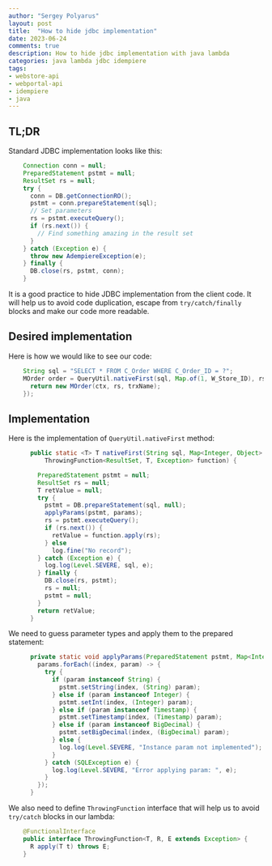 ```yaml
---
author: "Sergey Polyarus"
layout: post
title:  "How to hide jdbc implementation"
date: 2023-06-24
comments: true
description: How to hide jdbc implementation with java lambda
categories: java lambda jdbc idempiere
tags: 
- webstore-api
- webportal-api
- idempiere
- java
---
```



## TL;DR
Standard JDBC implementation looks like this:
```java
    Connection conn = null;
    PreparedStatement pstmt = null;
    ResultSet rs = null;
    try {
      conn = DB.getConnectionRO();
      pstmt = conn.prepareStatement(sql);
      // Set parameters
      rs = pstmt.executeQuery();
      if (rs.next()) {
        // Find something amazing in the result set
      }
    } catch (Exception e) {
      throw new AdempiereException(e);
    } finally {
      DB.close(rs, pstmt, conn);
    }
```
 
It is a good practice to hide JDBC implementation from the client code. It will help us to avoid code duplication, escape from `try/catch/finally` blocks and make our code more readable.


## Desired implementation
Here is how we would like to see our code:
```java
    String sql = "SELECT * FROM C_Order WHERE C_Order_ID = ?";
    MOrder order = QueryUtil.nativeFirst(sql, Map.of(1, W_Store_ID), rs -> {
      return new MOrder(ctx, rs, trxName);
    });
```

## Implementation
Here is the implementation of `QueryUtil.nativeFirst` method:
```java
	  public static <T> T nativeFirst(String sql, Map<Integer, Object> params,
	      ThrowingFunction<ResultSet, T, Exception> function) {

	    PreparedStatement pstmt = null;
	    ResultSet rs = null;
	    T retValue = null;
	    try {
	      pstmt = DB.prepareStatement(sql, null);
	      applyParams(pstmt, params);
	      rs = pstmt.executeQuery();
	      if (rs.next()) {
	        retValue = function.apply(rs);
	      } else
	        log.fine("No record");
	    } catch (Exception e) {
	      log.log(Level.SEVERE, sql, e);
	    } finally {
	      DB.close(rs, pstmt);
	      rs = null;
	      pstmt = null;
	    }
	    return retValue;
	  }
```
We need to guess parameter types and apply them to the prepared statement:
```java
	  private static void applyParams(PreparedStatement pstmt, Map<Integer, Object> params) {
	    params.forEach((index, param) -> {
	      try {
	        if (param instanceof String) {
	          pstmt.setString(index, (String) param);
	        } else if (param instanceof Integer) {
	          pstmt.setInt(index, (Integer) param);
	        } else if (param instanceof Timestamp) {
	          pstmt.setTimestamp(index, (Timestamp) param);
	        } else if (param instanceof BigDecimal) {
	          pstmt.setBigDecimal(index, (BigDecimal) param);
	        } else {
	          log.log(Level.SEVERE, "Instance param not implemented");
	        }
	      } catch (SQLException e) {
	        log.log(Level.SEVERE, "Error applying param: ", e);
	      }
	    });
	  }
```
We also need to define `ThrowingFunction` interface that will help us to avoid `try/catch` blocks in our lambda:
```java
    @FunctionalInterface
    public interface ThrowingFunction<T, R, E extends Exception> {
      R apply(T t) throws E;
    }
```
